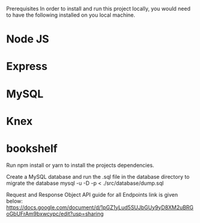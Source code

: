 Prerequisites
In order to install and run this project locally, you would need to have the following installed on you local machine.

# Node JS
# Express
# MySQL
# Knex
# bookshelf

Run npm install or yarn to install the projects dependencies.

Create a MySQL database and run the .sql file in the database directory to migrate the database
mysql -u <dbuser> -D <databasename> -p < ./src/database/dump.sql



Request and Response Object API guide for all Endpoints link is given below: 
https://docs.google.com/document/d/1pGZ1yLud5SUJbGUy9yD8XM2uBRGoGbUFrAm9bxwcypc/edit?usp=sharing
